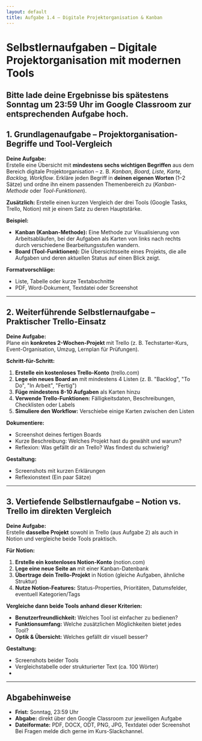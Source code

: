 ```yaml
---
layout: default
title: Aufgabe 1.4 – Digitale Projektorganisation & Kanban
---
```

# Selbstlernaufgaben – Digitale Projektorganisation mit modernen Tools
Bitte lade deine Ergebnisse bis spätestens **Sonntag um 23:59 Uhr im Google Classroom** zur entsprechenden Aufgabe hoch.
---
## 1. Grundlagenaufgabe – Projektorganisation-Begriffe und Tool-Vergleich  
**Deine Aufgabe:**  
Erstelle eine Übersicht mit **mindestens sechs wichtigen Begriffen** aus dem Bereich digitale Projektorganisation – z. B. *Kanban, Board, Liste, Karte, Backlog, Workflow*.
Erkläre jeden Begriff in **deinen eigenen Worten** (1–2 Sätze) und ordne ihn einem passenden Themenbereich zu (*Kanban-Methode* oder *Tool-Funktionen*).

**Zusätzlich:** Erstelle einen kurzen Vergleich der drei Tools (Google Tasks, Trello, Notion) mit je einem Satz zu deren Hauptstärke.

**Beispiel:**  
- **Kanban (Kanban-Methode):** Eine Methode zur Visualisierung von Arbeitsabläufen, bei der Aufgaben als Karten von links nach rechts durch verschiedene Bearbeitungsstufen wandern.  
- **Board (Tool-Funktionen):** Die Übersichtsseite eines Projekts, die alle Aufgaben und deren aktuellen Status auf einen Blick zeigt.

**Formatvorschläge:**  
- Liste, Tabelle oder kurze Textabschnitte  
- PDF, Word-Dokument, Textdatei oder Screenshot
---
## 2. Weiterführende Selbstlernaufgabe – Praktischer Trello-Einsatz  
**Deine Aufgabe:**  
Plane ein **konkretes 2-Wochen-Projekt** mit Trello (z. B. Techstarter-Kurs, Event-Organisation, Umzug, Lernplan für Prüfungen).

**Schritt-für-Schritt:**
1. **Erstelle ein kostenloses Trello-Konto** (trello.com)
2. **Lege ein neues Board an** mit mindestens 4 Listen (z. B. "Backlog", "To Do", "In Arbeit", "Fertig")
3. **Füge mindestens 8-10 Aufgaben** als Karten hinzu
4. **Verwende Trello-Funktionen:** Fälligkeitsdaten, Beschreibungen, Checklisten oder Labels
5. **Simuliere den Workflow:** Verschiebe einige Karten zwischen den Listen

**Dokumentiere:**
- Screenshot deines fertigen Boards
- Kurze Beschreibung: Welches Projekt hast du gewählt und warum?
- Reflexion: Was gefällt dir an Trello? Was findest du schwierig?

**Gestaltung:**  
- Screenshots mit kurzen Erklärungen
- Reflexionstext (Ein paar Sätze)
---
## 3. Vertiefende Selbstlernaufgabe – Notion vs. Trello im direkten Vergleich  
**Deine Aufgabe:**  
Erstelle **dasselbe Projekt** sowohl in Trello (aus Aufgabe 2) als auch in Notion und vergleiche beide Tools praktisch.

**Für Notion:**
1. **Erstelle ein kostenloses Notion-Konto** (notion.com)
2. **Lege eine neue Seite an** mit einer Kanban-Datenbank
3. **Übertrage dein Trello-Projekt** in Notion (gleiche Aufgaben, ähnliche Struktur)
4. **Nutze Notion-Features:** Status-Properties, Prioritäten, Datumsfelder, eventuell Kategorien/Tags

**Vergleiche dann beide Tools anhand dieser Kriterien:**
- **Benutzerfreundlichkeit:** Welches Tool ist einfacher zu bedienen?
- **Funktionsumfang:** Welche zusätzlichen Möglichkeiten bietet jedes Tool?
- **Optik & Übersicht:** Welches gefällt dir visuell besser?

**Gestaltung:**  
- Screenshots beider Tools
- Vergleichstabelle oder strukturierter Text (ca. 100 Wörter)
- 
---
## Abgabehinweise
- **Frist:** Sonntag, 23:59 Uhr  
- **Abgabe:** direkt über den Google Classroom zur jeweiligen Aufgabe  
- **Dateiformate:** PDF, DOCX, ODT, PNG, JPG, Textdatei oder Screenshot
Bei Fragen melde dich gerne im Kurs-Slackchannel.

